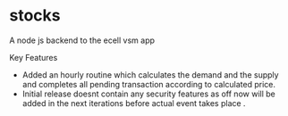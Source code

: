 # stocks


A node js backend to the ecell vsm app

Key Features 
- Added an hourly routine which calculates the demand and the supply and
completes all pending transaction according to calculated price.
- Initial release doesnt contain any security features as off now
will be added in the next iterations before actual event takes place .
